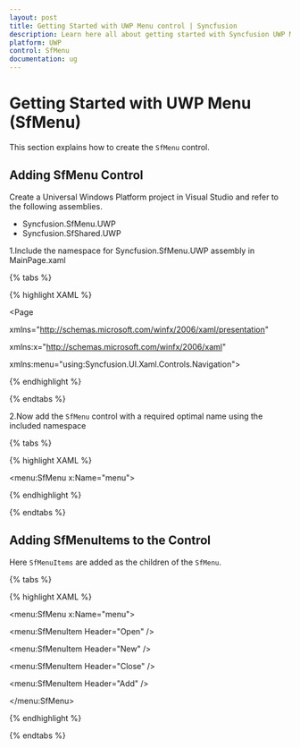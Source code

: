 ```yaml
---
layout: post
title: Getting Started with UWP Menu control | Syncfusion
description: Learn here all about getting started with Syncfusion UWP Menu (SfMenu) control and more.
platform: UWP
control: SfMenu
documentation: ug
--- 
```


# Getting Started with UWP Menu (SfMenu)

This section explains how to create the `SfMenu` control.

## Adding SfMenu Control

Create a Universal Windows Platform project in Visual Studio and refer to the following assemblies.

* Syncfusion.SfMenu.UWP
* Syncfusion.SfShared.UWP

1.Include the namespace for Syncfusion.SfMenu.UWP assembly in MainPage.xaml

{% tabs %}

{% highlight XAML %}

<Page

xmlns="http://schemas.microsoft.com/winfx/2006/xaml/presentation"

xmlns:x="http://schemas.microsoft.com/winfx/2006/xaml"

xmlns:menu="using:Syncfusion.UI.Xaml.Controls.Navigation">


{% endhighlight %}

{% endtabs %}

2.Now add the `SfMenu` control with a required optimal name using the included namespace

{% tabs %}

{% highlight XAML %}

<menu:SfMenu  x:Name="menu">


{% endhighlight %}

{% endtabs %}

## Adding SfMenuItems to the Control

Here `SfMenuItems` are added as the children of the `SfMenu`.

{% tabs %}

{% highlight XAML %}

<menu:SfMenu  x:Name="menu">

<menu:SfMenuItem  Header="Open" />

<menu:SfMenuItem  Header="New" />

<menu:SfMenuItem  Header="Close" />

<menu:SfMenuItem  Header="Add" />

</menu:SfMenu>

{% endhighlight %}

{% endtabs %}

